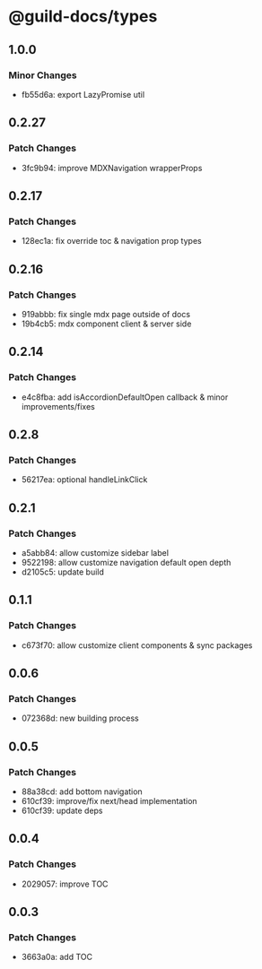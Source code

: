 # @guild-docs/types

## 1.0.0

### Minor Changes

- fb55d6a: export LazyPromise util

## 0.2.27

### Patch Changes

- 3fc9b94: improve MDXNavigation wrapperProps

## 0.2.17

### Patch Changes

- 128ec1a: fix override toc & navigation prop types

## 0.2.16

### Patch Changes

- 919abbb: fix single mdx page outside of docs
- 19b4cb5: mdx component client & server side

## 0.2.14

### Patch Changes

- e4c8fba: add isAccordionDefaultOpen callback & minor improvements/fixes

## 0.2.8

### Patch Changes

- 56217ea: optional handleLinkClick

## 0.2.1

### Patch Changes

- a5abb84: allow customize sidebar label
- 9522198: allow customize navigation default open depth
- d2105c5: update build

## 0.1.1

### Patch Changes

- c673f70: allow customize client components & sync packages

## 0.0.6

### Patch Changes

- 072368d: new building process

## 0.0.5

### Patch Changes

- 88a38cd: add bottom navigation
- 610cf39: improve/fix next/head implementation
- 610cf39: update deps

## 0.0.4

### Patch Changes

- 2029057: improve TOC

## 0.0.3

### Patch Changes

- 3663a0a: add TOC
